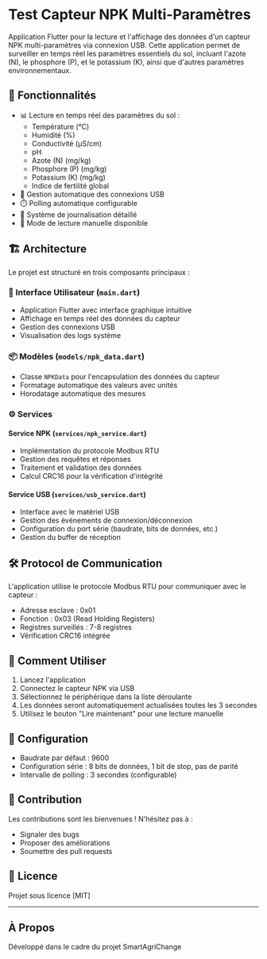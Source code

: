 # Test Capteur NPK Multi-Paramètres

Application Flutter pour la lecture et l'affichage des données d'un capteur NPK multi-paramètres via connexion USB. Cette application permet de surveiller en temps réel les paramètres essentiels du sol, incluant l'azote (N), le phosphore (P), et le potassium (K), ainsi que d'autres paramètres environnementaux.

## 🌟 Fonctionnalités

- 📊 Lecture en temps réel des paramètres du sol :
  - Température (°C)
  - Humidité (%)
  - Conductivité (µS/cm)
  - pH
  - Azote (N) (mg/kg)
  - Phosphore (P) (mg/kg)
  - Potassium (K) (mg/kg)
  - Indice de fertilité global
- 🔌 Gestion automatique des connexions USB
- ⏱️ Polling automatique configurable
- 📝 Système de journalisation détaillé
- 🔄 Mode de lecture manuelle disponible

## 🏗️ Architecture

Le projet est structuré en trois composants principaux :

### 📱 Interface Utilisateur (`main.dart`)

- Application Flutter avec interface graphique intuitive
- Affichage en temps réel des données du capteur
- Gestion des connexions USB
- Visualisation des logs système

### 📦 Modèles (`models/npk_data.dart`)

- Classe `NPKData` pour l'encapsulation des données du capteur
- Formatage automatique des valeurs avec unités
- Horodatage automatique des mesures

### ⚙️ Services

#### Service NPK (`services/npk_service.dart`)

- Implémentation du protocole Modbus RTU
- Gestion des requêtes et réponses
- Traitement et validation des données
- Calcul CRC16 pour la vérification d'intégrité

#### Service USB (`services/usb_service.dart`)

- Interface avec le matériel USB
- Gestion des événements de connexion/déconnexion
- Configuration du port série (baudrate, bits de données, etc.)
- Gestion du buffer de réception

## 🛠️ Protocol de Communication

L'application utilise le protocole Modbus RTU pour communiquer avec le capteur :

- Adresse esclave : 0x01
- Fonction : 0x03 (Read Holding Registers)
- Registres surveillés : 7-8 registres
- Vérification CRC16 intégrée

## 🚀 Comment Utiliser

1. Lancez l'application
2. Connectez le capteur NPK via USB
3. Sélectionnez le périphérique dans la liste déroulante
4. Les données seront automatiquement actualisées toutes les 3 secondes
5. Utilisez le bouton "Lire maintenant" pour une lecture manuelle

## 🔧 Configuration

- Baudrate par défaut : 9600
- Configuration série : 8 bits de données, 1 bit de stop, pas de parité
- Intervalle de polling : 3 secondes (configurable)

## 👥 Contribution

Les contributions sont les bienvenues ! N'hésitez pas à :

- Signaler des bugs
- Proposer des améliorations
- Soumettre des pull requests

## 📝 Licence

Projet sous licence [MIT]

---

## À Propos

Développé dans le cadre du projet SmartAgriChange
